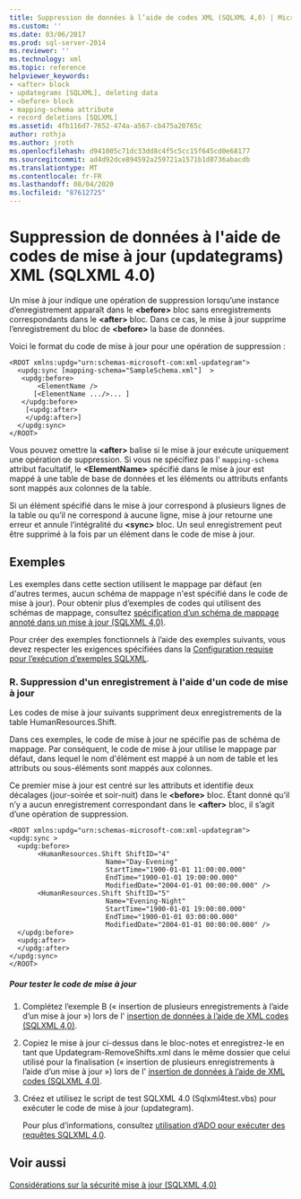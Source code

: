 ```yaml
---
title: Suppression de données à l’aide de codes XML (SQLXML 4,0) | Microsoft Docs
ms.custom: ''
ms.date: 03/06/2017
ms.prod: sql-server-2014
ms.reviewer: ''
ms.technology: xml
ms.topic: reference
helpviewer_keywords:
- <after> block
- updategrams [SQLXML], deleting data
- <before> block
- mapping-schema attribute
- record deletions [SQLXML]
ms.assetid: 4fb116d7-7652-474a-a567-cb475a20765c
author: rothja
ms.author: jroth
ms.openlocfilehash: d941005c71dc33dd8c4f5c5cc15f645cd0e68177
ms.sourcegitcommit: ad4d92dce894592a259721a1571b1d8736abacdb
ms.translationtype: MT
ms.contentlocale: fr-FR
ms.lasthandoff: 08/04/2020
ms.locfileid: "87612725"
---
```

# <a name="deleting-data-using-xml-updategrams-sqlxml-40"></a>Suppression de données à l'aide de codes de mise à jour (updategrams) XML (SQLXML 4.0)
  Un mise à jour indique une opération de suppression lorsqu’une instance d’enregistrement apparaît dans le **\<before>** bloc sans enregistrements correspondants dans le **\<after>** bloc. Dans ce cas, le mise à jour supprime l’enregistrement du bloc de **\<before>** la base de données.  
  
 Voici le format du code de mise à jour pour une opération de suppression :  
  
```  
<ROOT xmlns:updg="urn:schemas-microsoft-com:xml-updategram">  
  <updg:sync [mapping-schema="SampleSchema.xml"]  >  
   <updg:before>  
       <ElementName />  
      [<ElementName .../>... ]  
   </updg:before>  
    [<updg:after>  
    </updg:after>]  
  </updg:sync>  
</ROOT>  
```  
  
 Vous pouvez omettre la **\<after>** balise si le mise à jour exécute uniquement une opération de suppression. Si vous ne spécifiez pas l' `mapping-schema` attribut facultatif, le **\<ElementName>** spécifié dans le mise à jour est mappé à une table de base de données et les éléments ou attributs enfants sont mappés aux colonnes de la table.  
  
 Si un élément spécifié dans le mise à jour correspond à plusieurs lignes de la table ou qu’il ne correspond à aucune ligne, mise à jour retourne une erreur et annule l’intégralité du **\<sync>** bloc. Un seul enregistrement peut être supprimé à la fois par un élément dans le code de mise à jour.  
  
## <a name="examples"></a>Exemples  
 Les exemples dans cette section utilisent le mappage par défaut (en d'autres termes, aucun schéma de mappage n'est spécifié dans le code de mise à jour). Pour obtenir plus d’exemples de codes qui utilisent des schémas de mappage, consultez [spécification d’un schéma de mappage annoté dans un mise à jour &#40;SQLXML 4,0&#41;](specifying-an-annotated-mapping-schema-in-an-updategram-sqlxml-4-0.md).  
  
 Pour créer des exemples fonctionnels à l’aide des exemples suivants, vous devez respecter les exigences spécifiées dans la [Configuration requise pour l’exécution d’exemples SQLXML](../../sqlxml/requirements-for-running-sqlxml-examples.md).  
  
### <a name="a-deleting-a-record-by-using-an-updategram"></a>R. Suppression d'un enregistrement à l'aide d'un code de mise à jour  
 Les codes de mise à jour suivants suppriment deux enregistrements de la table HumanResources.Shift.  
  
 Dans ces exemples, le code de mise à jour ne spécifie pas de schéma de mappage. Par conséquent, le code de mise à jour utilise le mappage par défaut, dans lequel le nom d'élément est mappé à un nom de table et les attributs ou sous-éléments sont mappés aux colonnes.  
  
 Ce premier mise à jour est centré sur les attributs et identifie deux décalages (jour-soirée et soir-nuit) dans le **\<before>** bloc. Étant donné qu’il n’y a aucun enregistrement correspondant dans le **\<after>** bloc, il s’agit d’une opération de suppression.  
  
```  
<ROOT xmlns:updg="urn:schemas-microsoft-com:xml-updategram">  
<updg:sync >  
  <updg:before>  
       <HumanResources.Shift ShiftID="4"  
                        Name="Day-Evening"  
                        StartTime="1900-01-01 11:00:00.000"  
                        EndTime="1900-01-01 19:00:00.000"  
                        ModifiedDate="2004-01-01 00:00:00.000" />  
       <HumanResources.Shift ShiftID="5"  
                        Name="Evening-Night"  
                        StartTime="1900-01-01 19:00:00.000"  
                        EndTime="1900-01-01 03:00:00.000"  
                        ModifiedDate="2004-01-01 00:00:00.000" />  
  </updg:before>  
  <updg:after>  
  </updg:after>  
</updg:sync>  
</ROOT>  
```  
  
##### <a name="to-test-the-updategram"></a>Pour tester le code de mise à jour  
  
1.  Complétez l’exemple B (« insertion de plusieurs enregistrements à l’aide d’un mise à jour ») lors de l' [insertion de données à l’aide de XML codes &#40;SQLXML 4,0&#41;](inserting-data-using-xml-updategrams-sqlxml-4-0.md).  
  
2.  Copiez le mise à jour ci-dessus dans le bloc-notes et enregistrez-le en tant que Updategram-RemoveShifts.xml dans le même dossier que celui utilisé pour la finalisation (« insertion de plusieurs enregistrements à l’aide d’un mise à jour ») lors de l' [insertion de données à l’aide de XML codes &#40;SQLXML 4,0&#41;](inserting-data-using-xml-updategrams-sqlxml-4-0.md).  
  
3.  Créez et utilisez le script de test SQLXML 4.0 (Sqlxml4test.vbs) pour exécuter le code de mise à jour (updategram).  
  
     Pour plus d’informations, consultez [utilisation d’ADO pour exécuter des requêtes SQLXML 4,0](../../sqlxml/using-ado-to-execute-sqlxml-4-0-queries.md).  
  
## <a name="see-also"></a>Voir aussi  
 [Considérations sur la sécurité mise à jour &#40;SQLXML 4,0&#41;](../security/updategram-security-considerations-sqlxml-4-0.md)  
  
  
